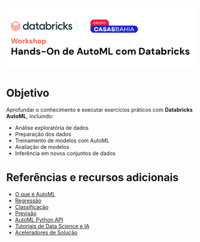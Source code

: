 ![](https://github.com/vorodrigues/databricks-automl-lab/blob/main/img/header-automl.png?raw=true)

# Objetivo

Aprofundar o conhecimento e executar exercícios práticos com **Databricks AutoML**, incluindo:
- Análise exploratória de dados
- Preparação dos dados
- Treinamento de modelos com AutoML
- Avaliação de modelos
- Inferência em novos conjuntos de dados

# Referências e recursos adicionais
- [O que é AutoML](https://docs.databricks.com/aws/en/machine-learning/automl/)
- [Regressão](https://docs.databricks.com/aws/en/machine-learning/automl/regression)
- [Classificação](https://docs.databricks.com/aws/en/machine-learning/automl/classification)
- [Previsão](https://docs.databricks.com/aws/en/machine-learning/train-model/serverless-forecasting)
- [AutoML Python API](https://docs.databricks.com/aws/en/machine-learning/automl/automl-api-reference)
- [Tutoriais de Data Science e IA](https://www.databricks.com/resources/demos/tutorials?itm_data=demo_center#data-science-and-ai)
- [Aceleradores de Solução](https://www.databricks.com/solutions/accelerators)
